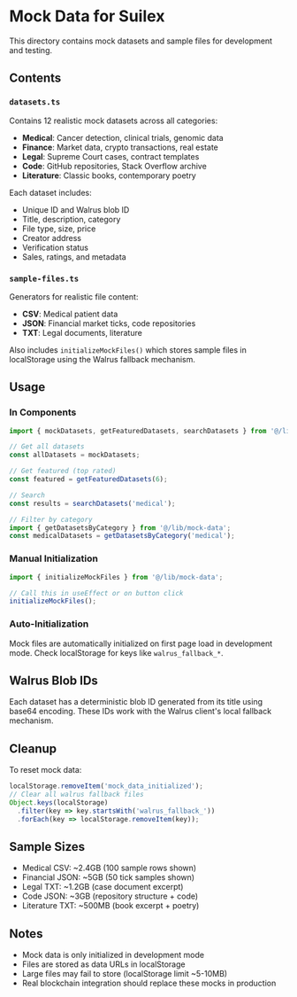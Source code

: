 # Mock Data for Suilex

This directory contains mock datasets and sample files for development and testing.

## Contents

### `datasets.ts`
Contains 12 realistic mock datasets across all categories:
- **Medical**: Cancer detection, clinical trials, genomic data
- **Finance**: Market data, crypto transactions, real estate
- **Legal**: Supreme Court cases, contract templates
- **Code**: GitHub repositories, Stack Overflow archive
- **Literature**: Classic books, contemporary poetry

Each dataset includes:
- Unique ID and Walrus blob ID
- Title, description, category
- File type, size, price
- Creator address
- Verification status
- Sales, ratings, and metadata

### `sample-files.ts`
Generators for realistic file content:
- **CSV**: Medical patient data
- **JSON**: Financial market ticks, code repositories
- **TXT**: Legal documents, literature

Also includes `initializeMockFiles()` which stores sample files in localStorage using the Walrus fallback mechanism.

## Usage

### In Components

```typescript
import { mockDatasets, getFeaturedDatasets, searchDatasets } from '@/lib/mock-data';

// Get all datasets
const allDatasets = mockDatasets;

// Get featured (top rated)
const featured = getFeaturedDatasets(6);

// Search
const results = searchDatasets('medical');

// Filter by category
import { getDatasetsByCategory } from '@/lib/mock-data';
const medicalDatasets = getDatasetsByCategory('medical');
```

### Manual Initialization

```typescript
import { initializeMockFiles } from '@/lib/mock-data';

// Call this in useEffect or on button click
initializeMockFiles();
```

### Auto-Initialization

Mock files are automatically initialized on first page load in development mode. Check localStorage for keys like `walrus_fallback_*`.

## Walrus Blob IDs

Each dataset has a deterministic blob ID generated from its title using base64 encoding. These IDs work with the Walrus client's local fallback mechanism.

## Cleanup

To reset mock data:
```javascript
localStorage.removeItem('mock_data_initialized');
// Clear all walrus fallback files
Object.keys(localStorage)
  .filter(key => key.startsWith('walrus_fallback_'))
  .forEach(key => localStorage.removeItem(key));
```

## Sample Sizes

- Medical CSV: ~2.4GB (100 sample rows shown)
- Financial JSON: ~5GB (50 tick samples shown)
- Legal TXT: ~1.2GB (case document excerpt)
- Code JSON: ~3GB (repository structure + code)
- Literature TXT: ~500MB (book excerpt + poetry)

## Notes

- Mock data is only initialized in development mode
- Files are stored as data URLs in localStorage
- Large files may fail to store (localStorage limit ~5-10MB)
- Real blockchain integration should replace these mocks in production
